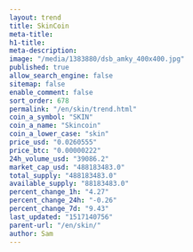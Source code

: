 ```yaml
---
layout: trend
title: SkinCoin
meta-title: 
h1-title: 
meta-description: 
image: "/media/1383880/dsb_amky_400x400.jpg"
published: true
allow_search_engine: false
sitemap: false
enable_comment: false
sort_order: 678
permalink: "/en/skin/trend.html"
coin_a_symbol: "SKIN"
coin_a_name: "Skincoin"
coin_a_lower_case: "skin"
price_usd: "0.0260555"
price_btc: "0.00000222"
24h_volume_usd: "39086.2"
market_cap_usd: "488183483.0"
total_supply: "488183483.0"
available_supply: "88183483.0"
percent_change_1h: "4.27"
percent_change_24h: "-0.26"
percent_change_7d: "9.43"
last_updated: "1517140756"
parent-url: "/en/skin/"
author: Sam
---
```



